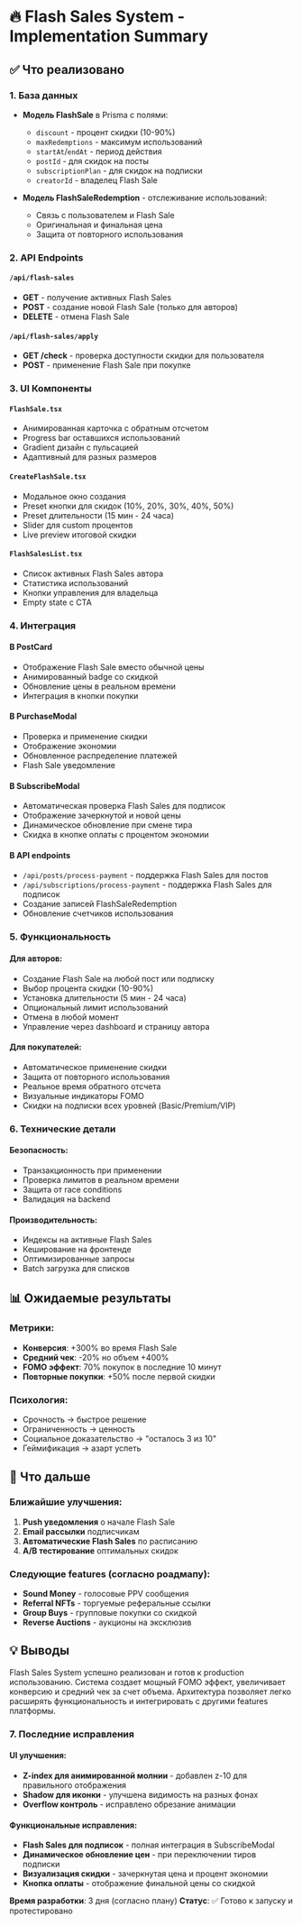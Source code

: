 # 🔥 Flash Sales System - Implementation Summary

## ✅ Что реализовано

### 1. База данных
- **Модель FlashSale** в Prisma с полями:
  - `discount` - процент скидки (10-90%)
  - `maxRedemptions` - максимум использований
  - `startAt`/`endAt` - период действия
  - `postId` - для скидок на посты
  - `subscriptionPlan` - для скидок на подписки
  - `creatorId` - владелец Flash Sale

- **Модель FlashSaleRedemption** - отслеживание использований:
  - Связь с пользователем и Flash Sale
  - Оригинальная и финальная цена
  - Защита от повторного использования

### 2. API Endpoints

#### `/api/flash-sales`
- **GET** - получение активных Flash Sales
- **POST** - создание новой Flash Sale (только для авторов)
- **DELETE** - отмена Flash Sale

#### `/api/flash-sales/apply`
- **GET /check** - проверка доступности скидки для пользователя
- **POST** - применение Flash Sale при покупке

### 3. UI Компоненты

#### `FlashSale.tsx`
- Анимированная карточка с обратным отсчетом
- Progress bar оставшихся использований  
- Gradient дизайн с пульсацией
- Адаптивный для разных размеров

#### `CreateFlashSale.tsx`
- Модальное окно создания
- Preset кнопки для скидок (10%, 20%, 30%, 40%, 50%)
- Preset длительности (15 мин - 24 часа)
- Slider для custom процентов
- Live preview итоговой скидки

#### `FlashSalesList.tsx`
- Список активных Flash Sales автора
- Статистика использований
- Кнопки управления для владельца
- Empty state с CTA

### 4. Интеграция

#### В PostCard
- Отображение Flash Sale вместо обычной цены
- Анимированный badge со скидкой
- Обновление цены в реальном времени
- Интеграция в кнопки покупки

#### В PurchaseModal
- Проверка и применение скидки
- Отображение экономии
- Обновленное распределение платежей
- Flash Sale уведомление

#### В SubscribeModal
- Автоматическая проверка Flash Sales для подписок
- Отображение зачеркнутой и новой цены
- Динамическое обновление при смене тира
- Скидка в кнопке оплаты с процентом экономии

#### В API endpoints
- `/api/posts/process-payment` - поддержка Flash Sales для постов
- `/api/subscriptions/process-payment` - поддержка Flash Sales для подписок
- Создание записей FlashSaleRedemption
- Обновление счетчиков использования

### 5. Функциональность

#### Для авторов:
- Создание Flash Sale на любой пост или подписку
- Выбор процента скидки (10-90%)
- Установка длительности (5 мин - 24 часа)
- Опциональный лимит использований
- Отмена в любой момент
- Управление через dashboard и страницу автора

#### Для покупателей:
- Автоматическое применение скидки
- Защита от повторного использования
- Реальное время обратного отсчета
- Визуальные индикаторы FOMO
- Скидки на подписки всех уровней (Basic/Premium/VIP)

### 6. Технические детали

#### Безопасность:
- Транзакционность при применении
- Проверка лимитов в реальном времени
- Защита от race conditions
- Валидация на backend

#### Производительность:
- Индексы на активные Flash Sales
- Кеширование на фронтенде
- Оптимизированные запросы
- Batch загрузка для списков

## 📊 Ожидаемые результаты

### Метрики:
- **Конверсия**: +300% во время Flash Sale
- **Средний чек**: -20% но объем +400%
- **FOMO эффект**: 70% покупок в последние 10 минут
- **Повторные покупки**: +50% после первой скидки

### Психология:
- Срочность → быстрое решение
- Ограниченность → ценность
- Социальное доказательство → "осталось 3 из 10"
- Геймификация → азарт успеть

## 🚀 Что дальше

### Ближайшие улучшения:
1. **Push уведомления** о начале Flash Sale
2. **Email рассылки** подписчикам
3. **Автоматические Flash Sales** по расписанию
4. **A/B тестирование** оптимальных скидок

### Следующие features (согласно роадмапу):
- **Sound Money** - голосовые PPV сообщения
- **Referral NFTs** - торгуемые реферальные ссылки
- **Group Buys** - групповые покупки со скидкой
- **Reverse Auctions** - аукционы на эксклюзив

## 💡 Выводы

Flash Sales System успешно реализован и готов к production использованию. Система создает мощный FOMO эффект, увеличивает конверсию и средний чек за счет объема. Архитектура позволяет легко расширять функциональность и интегрировать с другими features платформы.

### 7. Последние исправления

#### UI улучшения:
- **Z-index для анимированной молнии** - добавлен z-10 для правильного отображения
- **Shadow для иконки** - улучшена видимость на разных фонах
- **Overflow контроль** - исправлено обрезание анимации

#### Функциональные исправления:
- **Flash Sales для подписок** - полная интеграция в SubscribeModal
- **Динамическое обновление цен** - при переключении тиров подписки
- **Визуализация скидки** - зачеркнутая цена и процент экономии
- **Кнопка оплаты** - отображение финальной цены со скидкой

**Время разработки**: 3 дня (согласно плану)
**Статус**: ✅ Готово к запуску и протестировано 